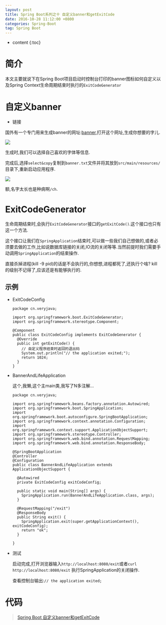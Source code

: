 ```yaml
---
layout: post
title: Spring Boot系列之十 自定义banner和getExitCode
date: 2016-10-28 11:12:00 +0800
categories: Spring-Boot
tag: Spring Boot
---
```


* content
{:toc}

简介
====
本文主要就说下在Spring Boot项目启动时控制台打印的banner图标如何自定义以及Spring Context生命周期结束时执行的`ExitCodeGenerator`

自定义banner
=====

* 链接

国外有一个专门用来生成banner的网址:[banner](http://patorjk.com/software/taag),打开这个网址,生成你想要的字儿.

![](https://github.com/sunshineasbefore/resource/blob/master/bannertxt.png?raw=true)

生成时,我们可以选择自己喜欢的字体等信息.

完成后,选择`select&copy`复制到`banner.txt`文件并将其放到`src/main/resources/`目录下,重新启动应用程序.

![](https://github.com/sunshineasbefore/resource/blob/master/bannerview.png?raw=true)

额,名字太长也是种病啊`/ch`.

ExitCodeGenerator
================
生命周期结束时,会执行`ExitCodeGenerator`接口的`getExitCode()`.这个接口也只有这一个方法.

这个接口让我们在`SpringApplication`结束时,可以做一些我们自己想做的,或者必须要去做的工作,比如说数据库链接的关闭,IO流的关闭等等.当然前提时我们需要手动调用`SpringApplication`的结束操作.

直接杀掉进程(kill -9 pid)的话是不会执行的,你想想,进程都死了,还执行个啥? kill 的级别不记得了,应该还是有能够执行的.

## 示例

* ExitCodeConfig

      package cn.veryjava;

      import org.springframework.boot.ExitCodeGenerator;
      import org.springframework.stereotype.Component;

      @Component
      public class ExitCodeConfig implements ExitCodeGenerator {
        @Override
        public int getExitCode() {
          // 自定义程序结束时返回的退出码
          System.out.println("// the application exited;");
          return 1024;
        }
      }

* BannerAndLifeApplication

    这个,我懒,这个主main类,我写了N多注解...

      package cn.veryjava;

      import org.springframework.beans.factory.annotation.Autowired;
      import org.springframework.boot.SpringApplication;
      import org.springframework.boot.autoconfigure.SpringBootApplication;
      import org.springframework.context.annotation.Configuration;
      import org.springframework.context.support.ApplicationObjectSupport;
      import org.springframework.stereotype.Controller;
      import org.springframework.web.bind.annotation.RequestMapping;
      import org.springframework.web.bind.annotation.ResponseBody;

      @SpringBootApplication
      @Controller
      @Configuration
      public class BannerAndLifeApplication extends ApplicationObjectSupport {

        @Autowired
        private ExitCodeConfig exitCodeConfig;

        public static void main(String[] args) {
          SpringApplication.run(BannerAndLifeApplication.class, args);
        }

        @RequestMapping("/exit")
        @ResponseBody
        public String exit() {
          SpringApplication.exit(super.getApplicationContext(), exitCodeConfig);
          return "ok";
        }

      }

* 测试

  启动完成,打开浏览器输入`http://localhost:8080/exit`或者`curl http://localhost:8080/exit` 执行SpringApplication的关闭操作.

  查看控制台输出:`// the application exited;`

代码
=====

> [Spring Boot 自定义banner和getExitCode](https://github.com/sunshineasbefore/veryjava.spring.boot/tree/master/bannerandlife)
